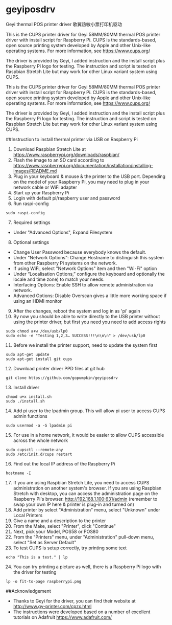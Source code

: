 # geyiposdrv
Geyi thermal POS printer driver 歌翼热敏小票打印机驱动

This is the CUPS printer driver for Geyi 58MM/80MM thermal POS printer driver with install script for Raspberry Pi.  CUPS is the standards-based, open source printing system developed by Apple and other Unix-like operating systems.  For more information, see https://www.cups.org/

The driver is provided by Geyi, I added instruction and the install script plus the Raspberry Pi logo for testing.  The instruction and script is tested on Raspbian Stretch Lite but may work for other Linux variant system using CUPS.

This is the CUPS printer driver for Geyi 58MM/80MM thermal POS printer driver with install script for Raspberry Pi.  CUPS is the standards-based, open source printing system developed by Apple and other Unix-like operating systems.  For more information, see https://www.cups.org/

The driver is provided by Geyi, I added instruction and the install script plus the Raspberry Pi logo for testing.  The instruction and script is tested on Raspbian Stretch Lite but may work for other Linux variant system using CUPS.

##Instruction to install thermal printer via USB on Raspberry Pi
 
1.	Download Raspbian Stretch Lite at https://www.raspberrypi.org/downloads/raspbian/
2.	Flash the image to an SD card according to https://www.raspberrypi.org/documentation/installation/installing-images/README.md
3.	Plug in your keyboard & mouse & the printer to the USB port.  Depending on the model of your Raspberry Pi, you may need to plug in your network cable or WiFi adapter
4.	Start up your Raspberry Pi
5.	Login with default pi/raspberry user and password
6.	Run raspi-config
```
sudo raspi-config
```
7.	Required settings
  -	Under "Advanced Options", Expand Filesystem
8.	Optional settings
  -	Change User Password because everybody knows the default. 
  -	Under "Network Options": Change Hostname to distinguish this system from other Raspberry Pi systems on the network. 
  -	If using WiFi, select "Network Options" item and then "Wi-Fi" option
  -	Under “Localisation Options,” configure the keyboard and optionally the locale and time zone) to match your needs.
  -	Interfacing Options: Enable SSH to allow remote administration via network. 
  -	Advanced Options: Disable Overscan gives a little more working space if using an HDMI monitor
9.	After the changes, reboot the system and log in as 'pi' again
10.	By now you should be able to write directly to the USB printer without using the printer driver, but first you need you need to add access rights
```
sudo chmod a+w /dev/usb/lp0
sudo echo -e "Testing 1,2,3… SUCCESS!!!\n\n\n" > /dev/usb/lp0
```
11.	Before we install the printer support, need to update the system first
```
sudo apt-get update
sudo apt-get install git cups
```
12.	Download printer driver PPD files at git hub
```
git clone https://github.com/gopumpkin/geyiposdrv
```
13.	Install driver
```
chmod u+x install.sh
sudo ./install.sh
```
14.	Add pi user to the lpadmin group.  This will allow pi user to access CUPS admin functions
```
sudo usermod -a -G lpadmin pi
```
15.	For use in a home network, it would be easier to allow CUPS accessible across the whole network
```
sudo cupsctl --remote-any
sudo /etc/init.d/cups restart
```
16.	Find out the local IP address of the Raspberry Pi
```
hostname -I
```
17.	If you are using Raspbian Stretch Lite, you need to access CUPS administration on another system's browser.  If you are using Raspbian Stretch with desktop, you can access the administration page on the Raspberry Pi's browser.
http://192.168.1.100:631/admin (remember to swap your own IP here & printer is plug-in and turned on)
18.	Add printer by select "Administration" menu, select "Unknown" under Local Printers
19.	Give a name and a description to the printer
20.	From the Make, select "Printer", click "Continue"
21.	Next, pick your Model, POS58 or POS80
22.	From the "Printers" menu, under "Administration" pull-down menu, select "Set as Server Default"
23.	To test CUPS is setup correctly, try printing some text
```
echo "This is a test." | lp
```
24.	You can try printing a picture as well, there is a Raspberry Pi logo with the driver for testing
```
lp -o fit-to-page raspberrypi.png
``` 
 
##Acknowledgement
- Thanks to Geyi for the driver, you can find their website at http://www.gy-printer.com/cpzx.html
- The instructions were developed based on a number of excellent tutorials on Adafruit https://www.adafruit.com/

